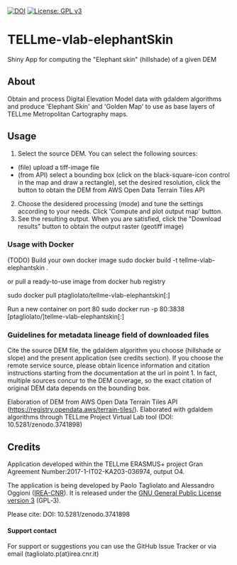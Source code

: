 [![DOI](https://zenodo.org/badge/DOI/10.5281/zenodo.3741898.svg)](https://doi.org/10.5281/zenodo.3741898)
[![License: GPL v3](https://img.shields.io/badge/License-GPL%20v3-blue.svg)](http://www.gnu.org/licenses/gpl-3.0)

# TELLme-vlab-elephantSkin
Shiny App for computing the "Elephant skin" (hillshade) of a given DEM

## About
Obtain and process Digital Elevation Model data with gdaldem algorithms and produce 'Elephant Skin' and 'Golden Map' to use as base layers of TELLme Metropolitan Cartography maps.

## Usage
1. Select the source DEM. You can select the following sources:
- (file) upload a tiff-image file
- (from API) select a bounding box (click on the black-square-icon control in the map and draw a rectangle), set the desired resolution, click the button to obtain the DEM from AWS Open Data Terrain Tiles API
2. Choose the desidered processing (mode) and tune the settings according to your needs. Click 'Compute and plot output map' button.
3. See the resulting output. When you are satisfied, click the "Download results" button to obtain the output raster (geotiff image)

### Usage with Docker
(TODO)
Build your own docker image
sudo docker build -t tellme-vlab-elephantskin .

or pull a ready-to-use image from docker hub registry

sudo docker pull ptagliolato/tellme-vlab-elephantskin[:<version>]

Run a new container on port 80
sudo docker run -p 80:3838 [ptagliolato/]tellme-vlab-elephantskin[:<version>]


### Guidelines for metadata lineage field of downloaded files

Cite the source DEM file, the gdaldem algorithm you choose (hillshade or slope) and the present application (see credits section). 
If you choose the remote service source, please obtain licence information and citation instructions starting from the documentation at the url in point 1.
In fact, multiple sources concur to the DEM coverage, so the exact citation of original DEM data depends on the bounding box.

Elaboration of DEM from AWS Open Data Terrain Tiles API (https://registry.opendata.aws/terrain-tiles/). Elaborated with gdaldem algorithms through TELLme Project Virtual Lab tool (DOI: 10.5281/zenodo.3741898)

## Credits
Application developed within the TELLme ERASMUS+ project Gran Agreement Number:2017-1-IT02-KA203-036974, output O4. 

The application is being developed by Paolo Tagliolato and Alessandro Oggioni ([IREA-CNR](http://www.irea.cnr.it)). It is released under the [GNU General Public License version 3](https://www.gnu.org/licenses/gpl-3.0.html) (GPL‑3).

Please cite: DOI: 10.5281/zenodo.3741898

#### Support contact
For support or suggestions you can use the GitHub Issue Tracker or via email (tagliolato.p(at)irea.cnr.it)
